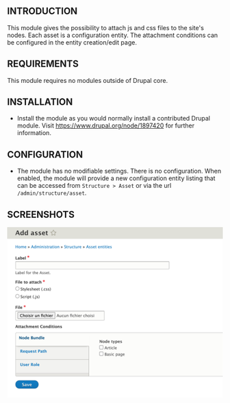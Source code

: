 INTRODUCTION
------------

This module gives the possibility to attach js and css files to the site's nodes.
Each asset is a configuration entity.
The attachment conditions can be configured in the entity creation/edit page.

REQUIREMENTS
------------

This module requires no modules outside of Drupal core.

INSTALLATION
------------

* Install the module as you would normally install a contributed Drupal module. Visit
  https://www.drupal.org/node/1897420 for further information.

CONFIGURATION
-------------

* The module has no modifiable settings. There is no configuration. When
  enabled, the module will provide a new configuration entity listing that can be accessed from `Structure > Asset` or via the url `/admin/structure/asset`.

SCREENSHOTS
-------------
![Screenshot](screenshot.png)
